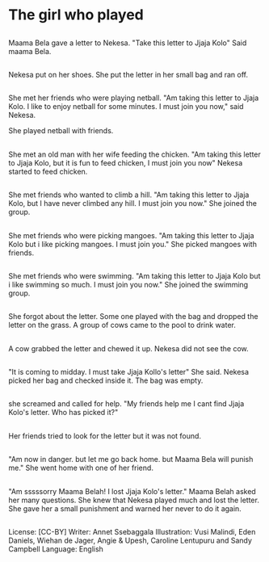 # The girl who played

##
Maama Bela gave a letter to
Nekesa.
"Take this letter to Jjaja Kolo"
Said maama Bela.

##
Nekesa put on her shoes.
She put the letter in her small
bag and ran off.

##
She met her friends who were playing netball.
"Am taking this letter to Jjaja Kolo. I like to
enjoy netball for some minutes. I must join you
now," said Nekesa.

She played netball with friends.

##
She met an old man with her
wife feeding the chicken.
"Am taking this letter to Jjaja
Kolo, but it is fun to feed
chicken, I must join you now"
Nekesa started to feed chicken.

##
She met friends who wanted to climb a hill.
"Am taking this letter to Jjaja Kolo, but I have
never climbed any hill. I must join you now."
She joined the group.

##
She met friends who were
picking mangoes. "Am taking
this letter to Jjaja Kolo but i like
picking mangoes.
I must join you."
She picked mangoes with
friends.

##
She met friends who were
swimming.
"Am taking this letter to Jjaja
Kolo but i like swimming so
much.
I must join you now."
She joined the swimming group.

##
She forgot about the letter.
Some one played with the bag
and dropped the letter on the
grass.
A group of cows came to the
pool to drink water.

##
A cow grabbed the letter and
chewed it up.
Nekesa did not see the cow.

##
"It is coming to midday.
I must take Jjaja Kollo's letter"
She said.
Nekesa picked her bag and checked inside it.
The bag was empty.

##
she screamed and called for
help.
"My friends help me
I cant find Jjaja Kolo's letter.
Who has picked it?"

##
Her friends tried to look for the
letter but it was not found.

##
"Am now in danger.
but let me go back home.
but Maama Bela will punish me."
She went home with one of her friend.

##
"Am sssssorry Maama Belah! I lost Jjaja Kolo's
letter."
Maama Belah asked her many questions.
She knew that Nekesa played much and lost
the letter.
She gave her a small punishment and warned
her never to do it again.

##
License: [CC-BY]
Writer: Annet Ssebaggala
Illustration: Vusi Malindi, Eden Daniels, Wiehan de Jager, Angie & Upesh, Caroline Lentupuru and Sandy Campbell
Language: English
